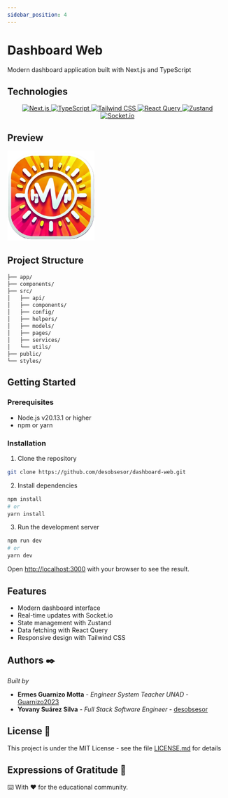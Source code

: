 ```yaml
---
sidebar_position: 4
---
```


# Dashboard Web

Modern dashboard application built with Next.js and TypeScript

## Technologies

<p align="center">
  <a href="https://nextjs.org/" target="_blank">
  <img src="https://img.shields.io/badge/Next.js-14.x-000000?style=flat&logo=next.js&logoColor=white" alt="Next.js" />
  </a>
  <a href="https://www.typescriptlang.org/" target="_blank">
  <img src="https://img.shields.io/badge/TypeScript-5.x-3178C6?style=flat&logo=typescript&logoColor=white" alt="TypeScript" />
  </a>
  <a href="https://tailwindcss.com/" target="_blank">
  <img src="https://img.shields.io/badge/Tailwind-3.x-38B2AC?style=flat&logo=tailwind-css&logoColor=white" alt="Tailwind CSS" />
  </a>
  <a href="https://tanstack.com/query/latest" target="_blank">
  <img src="https://img.shields.io/badge/React_Query-4.x-FF4154?style=flat&logo=react-query&logoColor=white" alt="React Query" />
  </a>
  <a href="https://github.com/pmndrs/zustand" target="_blank">
  <img src="https://img.shields.io/badge/Zustand-4.x-593D88?style=flat&logo=react&logoColor=white" alt="Zustand" />
  </a>
  <a href="https://socket.io/" target="_blank">
  <img src="https://img.shields.io/badge/Socket.io-4.x-010101?style=flat&logo=socket.io&logoColor=white" alt="Socket.io" />
  </a>
</p>

## Preview

![/img/logovibra.png](/img/logovibra.png) 

## Project Structure

```
├── app/
├── components/
├── src/
│   ├── api/
│   ├── components/
│   ├── config/
│   ├── helpers/
│   ├── models/
│   ├── pages/
│   ├── services/
│   └── utils/
├── public/
└── styles/
```

## Getting Started

### Prerequisites

- Node.js v20.13.1 or higher
- npm or yarn

### Installation

1. Clone the repository
```bash
git clone https://github.com/desobsesor/dashboard-web.git
```

2. Install dependencies
```bash
npm install
# or
yarn install
```

3. Run the development server
```bash
npm run dev
# or
yarn dev
```

Open [http://localhost:3000](http://localhost:3000) with your browser to see the result.

## Features

- Modern dashboard interface
- Real-time updates with Socket.io
- State management with Zustand
- Data fetching with React Query
- Responsive design with Tailwind CSS

## Authors ✒️

_Built by_

- **Ermes Guarnizo Motta** - _Engineer System Teacher UNAD_ - [Guarnizo2023](https://github.com/Guarnizo2023)
- **Yovany Suárez Silva** - _Full Stack Software Engineer_ - [desobsesor](https://github.com/desobsesor)

## License 📄

This project is under the MIT License - see the file [LICENSE.md](LICENSE.md) for details

## Expressions of Gratitude 🎁

⌨️ With ❤️ for the educational community.
